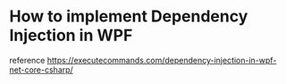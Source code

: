 # How to implement Dependency Injection in WPF

reference
https://executecommands.com/dependency-injection-in-wpf-net-core-csharp/
